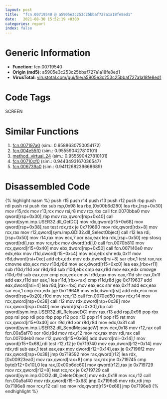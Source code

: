```yaml
---
layout: post
title:  "fcn.00719540 @ a5905e3c253c25bbaf727a1a18fe8ed1"
date:   2021-08-30 15:52:19 +0300
categories: report
index: false
---
```


# Generic Information
- **Function:** fcn.00719540
- **Origin (md5):** a5905e3c253c25bbaf727a1a18fe8ed1
- **VirusTotal:** [virustotal.com/gui/file/a5905e3c253c25bbaf727a1a18fe8ed1][virustotal_ref]

# Code Tags
<span class="tag" id="SCREEN">SCREEN</span>


# Similar Functions

1. [fcn.007197a0][similar_1_ref] (sim.: 0.9588630750054172)
2. [fcn.004e55f0][similar_2_ref] (sim.: 0.955590427810101)
3. [method..virtual\_24][similar_3_ref] (sim.: 0.955590427810101)
4. [fcn.00710cf0][similar_4_ref] (sim.: 0.9443493167036547)
5. [fcn.006739a0][similar_5_ref] (sim.: 0.9411268239668689)


# Disassembled Code

{% highlight nasm %}
push r15
push r14
push r13
push r12
push rbp
push rdi
push rsi
push rbx
sub rsp,0x98
lea rbp,[0x00b6d280]
lea rbx,[rsp+0x30]
mov r15,rdx
mov r13,rcx
mov rsi,r8
mov rcx,rbx
call fcn.0070bba0
mov qword[rsp+0x30],rbp
mov rcx,qword[rsp+0x40]
call qword[sym.imp.USER32.dll_GetDC]
mov rdx,qword[r15+0x68]
mov qword[rsp+0x38],rax
test rdx,rdx
je 0x719690
mov rdx,qword[rdx+8]
mov rcx,rax
mov r12,qword[sym.imp.GDI32.dll_SelectObject]
call r12
lea rdi,[rsp+0x50]
mov r14,rax
mov ecx,7
xor eax,eax
lea rdx,[rsp+0x50]
rep stosq qword[rdi],rax
mov rcx,rbx
mov dword[rdi],0
call fcn.0070b810
mov rcx,qword[r15+0x40]
mov ebx,dword[rsp+0x50]
call fcn.007140e0
mov edx,ebx
mov r11d,dword[r15+0xc4]
mov ecx,ebx
shr edx,0x1f
mov r8d,dword[rsi+0xc]
add ebx,edx
mov edx,dword[rsi+8]
sar ebx,1
test rax,rax
cmovne ebx,ecx
mov r10d,r8d
mov ecx,dword[r15+0xc0]
lea eax,[rbx+r11]
sub r10d,r11d
xor r9d,r9d
sub r10d,ebx
cmp eax,r8d
mov eax,edx
cmovge r10d,r9d
sub eax,ecx
cmp ecx,edx
cmovl r9d,eax
mov eax,r11d
shr eax,0x1f
add eax,r11d
sar eax,1
lea r11d,[rbx+rax]
cmp r11d,r8d
jge 0x719637
add eax,dword[rsi+4]
lea r8d,[rax+rbx]
mov eax,ecx
shr eax,0x1f
add ecx,eax
sar ecx,1
cmp ecx,edx
jge 0x719648
mov edx,dword[rsi]
add edx,ecx
mov dword[rsp+0x20],r10d
mov rcx,r13
call fcn.0070ed50
mov rdx,r14
mov rcx,qword[rsp+0x38]
call r12
mov rdx,qword[rsp+0x38]
mov rcx,qword[rsp+0x40]
mov qword[rsp+0x30],rbp
call qword[sym.imp.USER32.dll_ReleaseDC]
mov rax,r13
add rsp,0x98
pop rbx
pop rsi
pop rdi
pop rbp
pop r12
pop r13
pop r14
pop r15
ret
mov rcx,qword[r15+0x40]
xor r9d,r9d
xor r8d,r8d
mov edx,0x31
call qword[sym.imp.USER32.dll_SendMessageW]
mov ecx,0x18
mov r12,rax
call fcn.00a5af70
xor r8d,r8d
mov rdx,r12
mov rcx,rax
mov rdi,rax
call fcn.0070deb0
mov r12,qword[r15+0x68]
add dword[rdi+0x14],1
mov qword[r15+0x68],rdi
test r12,r12
je 0x719740
mov eax,dword[r12+0x14]
mov rdx,rdi
sub eax,1
test eax,eax
mov dword[r12+0x14],eax
je 0x7196f2
mov rax,qword[rsp+0x38]
jmp 0x719592
mov rax,qword[r12]
lea rdx,[0x00923ea0]
mov rax,qword[rax+8]
cmp rax,rdx
jne 0x719745
cmp byte[r12+0x10],0
lea rax,[0x00b6dc60]
mov qword[r12],rax
je 0x719729
mov rcx,qword[r12+8]
test rcx,rcx
je 0x719729
call qword[sym.imp.GDI32.dll_DeleteObject]
mov edx,0x18
mov rcx,r12
call fcn.00a5af40
mov rdx,qword[r15+0x68]
jmp 0x7196e8
mov rdx,rdi
jmp 0x7196e8
mov rcx,r12
call rax
mov rdx,qword[r15+0x68]
jmp 0x7196e8
{% endhighlight %}


[similar_1_ref]: /report/fcn.007197a0@a5905e3c253c25bbaf727a1a18fe8ed1
[similar_2_ref]: /report/fcn.004e55f0@a5905e3c253c25bbaf727a1a18fe8ed1
[similar_3_ref]: /report/method..virtual_24@a5905e3c253c25bbaf727a1a18fe8ed1
[similar_4_ref]: /report/fcn.00710cf0@a5905e3c253c25bbaf727a1a18fe8ed1
[similar_5_ref]: /report/fcn.006739a0@a5905e3c253c25bbaf727a1a18fe8ed1
[virustotal_ref]: https://www.virustotal.com/gui/file/a5905e3c253c25bbaf727a1a18fe8ed1